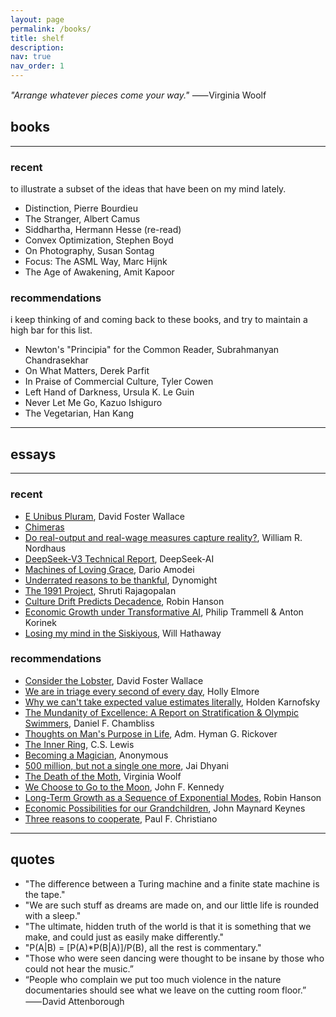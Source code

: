 ```yaml
---
layout: page
permalink: /books/
title: shelf
description: 
nav: true
nav_order: 1
---
```


_"Arrange whatever pieces come your way."_ 
⸺Virginia Woolf

<!-- _pages/publications.md -->
<div class="publications">
</div>

## books

---

### recent  

to illustrate a subset of the ideas that have been on my mind lately. 

- Distinction, Pierre Bourdieu
- The Stranger, Albert Camus
- Siddhartha, Hermann Hesse (re-read)
- Convex Optimization, Stephen Boyd
- On Photography, Susan Sontag
- Focus: The ASML Way, Marc Hijnk
- The Age of Awakening, Amit Kapoor

### recommendations  

i keep thinking of and coming back to these books, and try to maintain a high bar for this list. 

- Newton's "Principia" for the Common Reader, Subrahmanyan Chandrasekhar
- On What Matters, Derek Parfit
- In Praise of Commercial Culture, Tyler Cowen
- Left Hand of Darkness, Ursula K. Le Guin
- Never Let Me Go, Kazuo Ishiguro
- The Vegetarian, Han Kang

---

## essays 

---

### recent

- [E Unibus Pluram](https://jsomers.net/DFW_TV.pdf), David Foster Wallace
- [Chimeras](https://plato.stanford.edu/entries/chimeras)
- [Do real-output and real-wage measures capture reality?](https://lucept.com/wp-content/uploads/2014/11/william-nordhaus-the-cost-of-light.pdf), William R. Nordhaus
- [DeepSeek-V3 Technical Report](https://arxiv.org/abs/2412.19437), DeepSeek-AI
- [Machines of Loving Grace](https://darioamodei.com/machines-of-loving-grace), Dario Amodei
- [Underrated reasons to be thankful](https://dynomight.net/thanks/), Dynomight
- [The 1991 Project](https://the1991project.com/), Shruti Rajagopalan
- [Culture Drift Predicts Decadence](https://www.overcomingbias.com/p/culture-drift-predicts-decadence), Robin Hanson
- [Economic Growth under Transformative AI](https://www.nber.org/system/files/working_papers/w31815/w31815.pdf), Philip Trammell & Anton Korinek
- [Losing my mind in the Siskiyous](https://willhath.substack.com/p/losing-my-mind-in-the-siskiyous), Will Hathaway

### recommendations

- [Consider the Lobster](https://gwern.net/doc/philosophy/ethics/2004-wallace-considerthelobster.html), David Foster Wallace
- [We are in triage every second of every day](https://mhollyelmoreblog.wordpress.com/2016/08/26/we-are-in-triage-every-second-of-every-day/), Holly Elmore
- [Why we can't take expected value estimates literally](https://blog.givewell.org/2011/08/18/why-we-cant-take-expected-value-estimates-literally-even-when-theyre-unbiased/), Holden Karnofsky
- [The Mundanity of Excellence: A Report on Stratification & Olympic Swimmers](https://fermatslibrary.com/s/the-mundanity-of-excellence-an-ethnographic-report-on-stratification-and-olympic-swimmers), Daniel F. Chambliss
- [Thoughts on Man's Purpose in Life](https://govleaders.org/rickover-purpose.htm), Adm. Hyman G. Rickover
- [The Inner Ring](https://www.lewissociety.org/innerring/), C.S. Lewis
- [Becoming a Magician](https://autotranslucence.wordpress.com/2018/03/30/becoming-a-magician/), Anonymous
- [500 million, but not a single one more](https://laneless.substack.com/p/500-million-but-not-a-single-one-more), Jai Dhyani
- [The Death of the Moth](https://docenti.unimc.it/sharifah.alatas/teaching/2019/21609/files/Woolf_DeathoftheMoth.pdf), Virginia Woolf
- [We Choose to Go to the Moon](https://www.parkwayschools.net/cms/lib/MO01931486/Centricity/Domain/1578/JFKMoon_Speech.pdf), John F. Kennedy
- [Long-Term Growth as a Sequence of Exponential Modes](https://mason.gmu.edu/~rhanson/longgrow.pdf), Robin Hanson
- [Economic Possibilities for our Grandchildren](http://www.econ.yale.edu/smith/econ116a/keynes1.pdf), John Maynard Keynes
- [Three reasons to cooperate](https://sideways-view.com/2022/12/24/three-reasons-to-cooperate/), Paul F. Christiano

---

## quotes 

- "The difference between a Turing machine and a finite state machine is the tape."
- "We are such stuff as dreams are made on, and our little life is rounded with a sleep."
- "The ultimate, hidden truth of the world is that it is something that we make, and could just as easily make differently."
- "P(A|B) = [P(A)*P(B|A)]/P(B), all the rest is commentary."
- "Those who were seen dancing were thought to be insane by those who could not hear the music.”
- “People who complain we put too much violence in the nature documentaries should see what we leave on the cutting room floor.” ⸺David Attenborough
